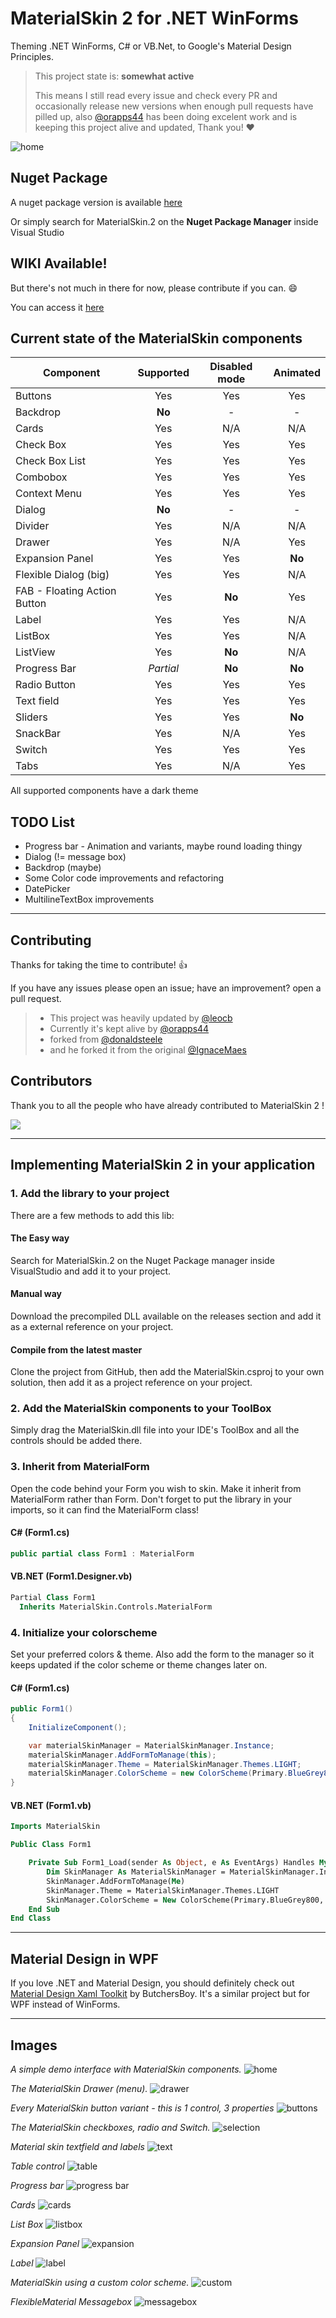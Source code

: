 # MaterialSkin 2 for .NET WinForms

Theming .NET WinForms, C# or VB.Net, to Google's Material Design Principles.

> This project state is: **somewhat active**
>
> This means I still read every issue and check every PR and occasionally release new versions when enough pull requests have pilled up, also [@orapps44](https://github.com/orapps44) has been doing excelent work and is keeping this project alive and updated, Thank you! ❤️

![home](https://user-images.githubusercontent.com/77468294/122829023-b8d1cb80-d2e6-11eb-9094-fea30d80045b.png)

## Nuget Package

A nuget package version is available [here](https://www.nuget.org/packages/MaterialSkin.2/)

Or simply search for MaterialSkin.2 on the **Nuget Package Manager** inside Visual Studio

## WIKI Available!

But there's not much in there for now, please contribute if you can. :smile:

You can access it [here](https://github.com/leocb/MaterialSkin/wiki)

## Current state of the MaterialSkin components

| Component                    | Supported | Disabled mode | Animated |
| ---------------------------- | :-------: | :-----------: | :------: |
| Buttons                      |    Yes    |      Yes      |   Yes    |
| Backdrop                     |  **No**   |       -       |    -     |
| Cards                        |    Yes    |      N/A      |   N/A    |
| Check Box                    |    Yes    |      Yes      |   Yes    |
| Check Box List               |    Yes    |      Yes      |   Yes    |
| Combobox                     |    Yes    |      Yes      |   Yes    |
| Context Menu                 |    Yes    |      Yes      |   Yes    |
| Dialog                       |  **No**   |       -       |    -     |
| Divider                      |    Yes    |      N/A      |   N/A    |
| Drawer                       |    Yes    |      N/A      |   Yes    |
| Expansion Panel              |    Yes    |      Yes      |  **No**  |
| Flexible Dialog (big)        |    Yes    |      Yes      |   N/A    |
| FAB - Floating Action Button |    Yes    |    **No**     |   Yes    |
| Label                        |    Yes    |      Yes      |   N/A    |
| ListBox                      |    Yes    |      Yes      |   N/A    |
| ListView                     |    Yes    |    **No**     |   N/A    |
| Progress Bar                 |  _Partial_  |    **No**     |  **No**  |
| Radio Button                 |    Yes    |      Yes      |   Yes    |
| Text field                   |    Yes    |      Yes      |   Yes    |
| Sliders                      |    Yes    |      Yes      |  **No**  |
| SnackBar                     |    Yes    |      N/A      |   Yes    |
| Switch                       |    Yes    |      Yes      |   Yes    |
| Tabs                         |    Yes    |      N/A      |   Yes    |

All supported components have a dark theme

## TODO List

- Progress bar - Animation and variants, maybe round loading thingy
- Dialog (!= message box)
- Backdrop (maybe)
- Some Color code improvements and refactoring
- DatePicker
- MultilineTextBox improvements

---

## Contributing

Thanks for taking the time to contribute!  :+1:

If you have any issues please open an issue; have an improvement? open a pull request.

> - This project was heavily updated by [@leocb](https://github.com/leocb/MaterialSkin)
> - Currently it's kept alive by [@orapps44](https://github.com/orapps44/MaterialSkin)
> - forked from [@donaldsteele](https://github.com/donaldsteele/MaterialSkin)
> - and he forked it from the original [@IgnaceMaes](https://github.com/IgnaceMaes/MaterialSkin)

## Contributors

Thank you to all the people who have already contributed to MaterialSkin 2 !

<a href="https://github.com/leocb/MaterialSkin/graphs/contributors">
  <img src="https://contrib.rocks/image?repo=leocb/MaterialSkin" />
</a>


---

## Implementing MaterialSkin 2 in your application

### 1. Add the library to your project

There are a few methods to add this lib:

#### The Easy way

Search for MaterialSkin.2 on the Nuget Package manager inside VisualStudio and add it to your project.

#### Manual way

Download the precompiled DLL available on the releases section and add it as a external reference on your project.

#### Compile from the latest master

Clone the project from GitHub, then add the MaterialSkin.csproj to your own solution, then add it as a project reference on your project.
  
### 2. Add the MaterialSkin components to your ToolBox

Simply drag the MaterialSkin.dll file into your IDE's ToolBox and all the controls should be added there.

### 3. Inherit from MaterialForm

Open the code behind your Form you wish to skin. Make it inherit from MaterialForm rather than Form. Don't forget to put the library in your imports, so it can find the MaterialForm class!
  
#### C# (Form1.cs)

```cs
public partial class Form1 : MaterialForm
```
  
#### VB.NET (Form1.Designer.vb)

```vb
Partial Class Form1
  Inherits MaterialSkin.Controls.MaterialForm
```
  
### 4. Initialize your colorscheme

Set your preferred colors & theme. Also add the form to the manager so it keeps updated if the color scheme or theme changes later on.

#### C# (Form1.cs)

```cs
public Form1()
{
    InitializeComponent();

    var materialSkinManager = MaterialSkinManager.Instance;
    materialSkinManager.AddFormToManage(this);
    materialSkinManager.Theme = MaterialSkinManager.Themes.LIGHT;
    materialSkinManager.ColorScheme = new ColorScheme(Primary.BlueGrey800, Primary.BlueGrey900, Primary.BlueGrey500, Accent.LightBlue200, TextShade.WHITE);
}
```

#### VB.NET (Form1.vb)

```vb
Imports MaterialSkin

Public Class Form1

    Private Sub Form1_Load(sender As Object, e As EventArgs) Handles MyBase.Load
        Dim SkinManager As MaterialSkinManager = MaterialSkinManager.Instance
        SkinManager.AddFormToManage(Me)
        SkinManager.Theme = MaterialSkinManager.Themes.LIGHT
        SkinManager.ColorScheme = New ColorScheme(Primary.BlueGrey800, Primary.BlueGrey900, Primary.BlueGrey500, Accent.LightBlue200, TextShade.WHITE)
    End Sub
End Class
```

---

## Material Design in WPF

If you love .NET and Material Design, you should definitely check out [Material Design Xaml Toolkit](https://github.com/ButchersBoy/MaterialDesignInXamlToolkit) by ButchersBoy. It's a similar project but for WPF instead of WinForms.

---

## Images

*A simple demo interface with MaterialSkin components.*
![home](https://user-images.githubusercontent.com/77468294/122829023-b8d1cb80-d2e6-11eb-9094-fea30d80045b.png)

*The MaterialSkin Drawer (menu).*
![drawer](https://user-images.githubusercontent.com/77468294/119880600-b4570480-bf2c-11eb-9a83-e2d59b88bf22.png)

*Every MaterialSkin button variant - this is 1 control, 3 properties*
![buttons](https://user-images.githubusercontent.com/77468294/119880777-e1a3b280-bf2c-11eb-8042-45b767459b41.png)

*The MaterialSkin checkboxes, radio and Switch.*
![selection](https://user-images.githubusercontent.com/77468294/134740844-795cd759-e4dc-4592-b2c1-86896e61f66f.png)

*Material skin textfield and labels*
![text](https://user-images.githubusercontent.com/77468294/132768955-3c7cb44a-9d90-40e6-8e4c-57bb1ce20536.png)

*Table control*
![table](https://user-images.githubusercontent.com/8310271/66237915-a1931a80-e6cc-11e9-8e68-bc919f533366.png)

*Progress bar*
![progress bar](https://user-images.githubusercontent.com/77468294/119880969-131c7e00-bf2d-11eb-9ec6-b00e928e59ed.png)

*Cards*
![cards](https://user-images.githubusercontent.com/77468294/119881312-6f7f9d80-bf2d-11eb-93b8-e4dc58dc3a4e.png)

*List Box*
![listbox](https://user-images.githubusercontent.com/77468294/119881063-2891a800-bf2d-11eb-93d8-d0395dc1f19e.png)

*Expansion Panel*
![expansion](https://user-images.githubusercontent.com/77468294/119881153-419a5900-bf2d-11eb-95a2-ab29089acdd3.png)

*Label*
![label](https://user-images.githubusercontent.com/77468294/132769098-440841c8-07d2-4b9b-bff7-e525402525dd.png)

*MaterialSkin using a custom color scheme.*
![custom](https://user-images.githubusercontent.com/77468294/119881411-8e7e2f80-bf2d-11eb-9fa3-883eceabfadc.png)

*FlexibleMaterial Messagebox*
![messagebox](https://user-images.githubusercontent.com/8310271/66238105-25e59d80-e6cd-11e9-88c9-5a21ceae1a5a.png)
